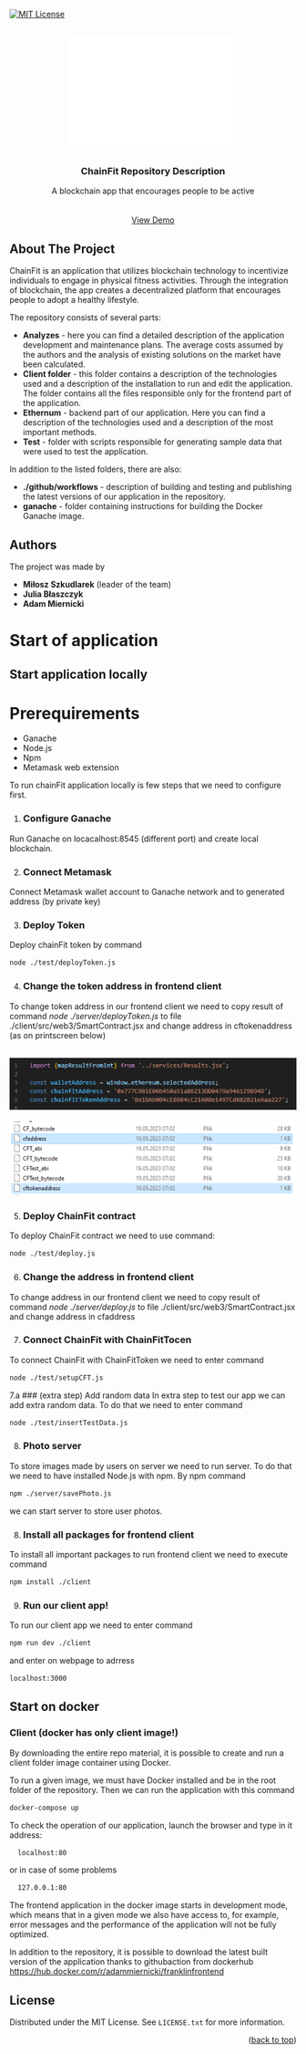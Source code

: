 [![MIT License][license-shield]][license-url]

<!-- PROJECT LOGO -->
<br />
<div align="center">
  <a href="https://github.com/othneildrew/Best-README-Template">
    <img src="images/logo.png" alt="Logo" width="300" height="200">
  </a>

  <h3 align="center">ChainFit Repository Description</h3>

  <p align="center">
    A blockchain app that encourages people to be active
    <br />
    <br />
    <br />
    <a href="https://vimeo.com/828399505/0ea8991f12">View Demo</a>
  </p>
</div>

## About The Project
ChainFit is an application that utilizes blockchain technology to incentivize individuals to engage in physical fitness activities. Through the integration of blockchain, the app creates a decentralized platform that encourages people to adopt a healthy lifestyle.


The repository consists of several parts:
* **Analyzes** - here you can find a detailed description of the application development and maintenance plans. The average costs assumed by the authors and the analysis of existing solutions on the market have been calculated.
* **Client folder** - this folder contains a description of the technologies used and a description of the installation to run and edit the application. The folder contains all the files responsible only for the frontend part of the application.
* **Ethernum** - backend part of our application. Here you can find a description of the technologies used and a description of the most important methods.
* **Test** - folder with scripts responsible for generating sample data that were used to test the application.


In addition to the listed folders, there are also:
* **./github/workflows** - description of building and testing and publishing the latest versions of our application in the repository.
* **ganache** - folder containing instructions for building the Docker Ganache image.

<!-- CONTACT -->
## Authors

The project was made by
* **Miłosz Szkudlarek** (leader of the team)
* **Julia Błaszczyk**
* **Adam Miernicki**

<!-- GETTING STARTED -->
# Start of application

## Start application locally

# Prerequirements
* Ganache
* Node.js
* Npm
* Metamask web extension

To run chainFit application locally is few steps that we need to configure first.

1. ### Configure Ganache 
Run Ganache on locacalhost:8545 (different port) and create local blockchain.

2. ### Connect Metamask 
Connect Metamask wallet account to Ganache network and to generated address (by private key)

3. ### Deploy Token
Deploy chainFit token by command

```sh
node ./test/deployToken.js
```
4. ### Change the token address in frontend client
To change token address in our frontend client we need to copy result of command *node ./server/deployToken.js* to file ./client/src/web3/SmartContract.jsx and change address in cftokenaddress (as on printscreen below)

<br />
<div align="center">
    <a href="https://github.com/othneildrew/Best-README-Template">
    <img src="images/changeAdress1 (1).png" alt="changeAddress"  >
  </a>
</div>

<br />
<div align="center">
    <a href="https://github.com/othneildrew/Best-README-Template">
    <img src="images/changeAdress2.png" alt="changeAddress"  >
  </a>
</div>


5. ### Deploy ChainFit contract
To deploy ChainFit contract we need to use command:
```sh
node ./test/deploy.js
```
6. ### Change the address in frontend client
To change  address in our frontend client we need to copy result of command *node ./server/deploy.js* to file ./client/src/web3/SmartContract.jsx and change address in cfaddress

7. ### Connect ChainFit with ChainFitTocen 
To connect ChainFit with ChainFitToken we need to enter command
```sh
node ./test/setupCFT.js
```
7.a ### (extra step) Add random data
In extra step to test our app we can add extra random data. To do that we need to enter command
```sh
node ./test/insertTestData.js
```

8. ### Photo server
To store images made by users on server we need to run server. To do that we need to have installed Node.js with npm. By npm command

```sh
npm ./server/savePhoto.js
```
we can start server to store user photos.

8. ### Install all packages for frontend client
To install all important packages to run frontend client we need to execute command
```sh
npm install ./client
```
9. ### Run our client app!
To run our client app we need to enter command
``` sh
npm run dev ./client
```
and enter on webpage to adrress
```sh
localhost:3000
```

## Start on docker
### Client (docker has only client image!)
By downloading the entire repo material, it is possible to create and run a client folder image container using Docker.

To run a given image, we must have Docker installed and be in the root folder of the repository. Then we can run the application with this command
  ```sh
  docker-compose up
  ```
To check the operation of our application, launch the browser and type in it address:
```sh
  localhost:80
  ```
or in case of some problems
```sh
  127.0.0.1:80
  ```
The frontend application in the docker image starts in development mode, which means that in a given mode we also have access to, for example, error messages and the performance of the application will not be fully optimized.

In addition to the repository, it is possible to download the latest built version of the application thanks to githubaction from dockerhub
https://hub.docker.com/r/adammiernicki/franklinfrontend
## License

Distributed under the MIT License. See `LICENSE.txt` for more information.

<p align="right">(<a href="#readme-top">back to top</a>)</p>

<!-- MARKDOWN LINKS & IMAGES -->
<!-- https://www.markdownguide.org/basic-syntax/#reference-style-links -->
[license-shield]: https://img.shields.io/github/license/othneildrew/Best-README-Template.svg?style=for-the-badge
[license-url]: https://github.com/othneildrew/Best-README-Template/blob/master/LICENSE.txt
